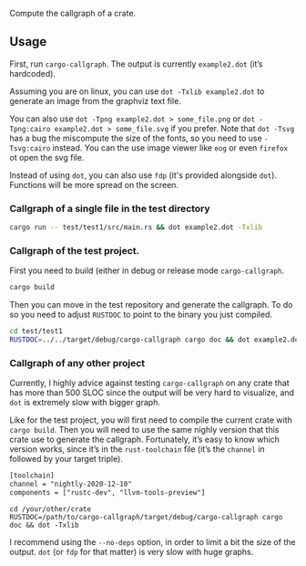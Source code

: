 Compute the callgraph of a crate.

## Usage

First, run `cargo-callgraph`. The output is currently `example2.dot` (it’s
hardcoded).

Assuming you are on linux, you can use `dot -Txlib example2.dot` to generate an
image from the graphviz text file.

You can also use `dot -Tpng example2.dot > some_file.png` or `dot -Tpng:cairo
example2.dot > some_file.svg` if you prefer. Note that `dot -Tsvg` has a bug the
miscompute the size of the fonts, so you need to use `-Tsvg:cairo` instead. You
can the use image viewer like `eog` or even `firefox` ot open the svg file.

Instead of using `dot`, you can also use `fdp` (it's provided alongside `dot`).
Functions will be more spread on the screen.

### Callgraph of a single file in the test directory

```sh
cargo run -- test/test1/src/main.rs && dot example2.dot -Txlib
```

### Callgraph of the test project.

First you need to build (either in debug or release mode `cargo-callgraph`.

```sh
cargo build
```

Then you can move in the test repository and generate the callgraph. To do so
you need to adjust `RUSTDOC` to point to the binary you just compiled.

```sh
cd test/test1
RUSTDOC=../../target/debug/cargo-callgraph cargo doc && dot example2.dot -Txlib
```

### Callgraph of any other project

Currently, I highly advice against testing `cargo-callgraph` on any crate that
has more than 500 SLOC since the output will be very hard to visualize, and
`dot` is extremely slow with bigger graph.

Like for the test project, you will first need to compile the current crate with
`cargo build`. Then you will need to use the same nighly version that this crate
use to generate the callgraph. Fortunately, it’s easy to know which version
works, since it’s in the `rust-toolchain` file (it’s the `channel` in followed
by your target triple).

```txt
[toolchain]
channel = "nightly-2020-12-10"
components = ["rustc-dev", "llvm-tools-preview"]
```

```
cd /your/other/crate
RUSTDOC=/path/to/cargo-callgraph/target/debug/cargo-callgraph cargo doc && dot -Txlib
```

I recommend using the `--no-deps` option, in order to limit a bit the size of
the output. `dot` (or `fdp` for that matter) is very slow with huge graphs.


